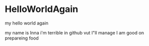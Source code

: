 # HelloWorldAgain
my hello world again

my name is Inna i'm terrible in github vut I"ll manage
I am good on prepareing food
